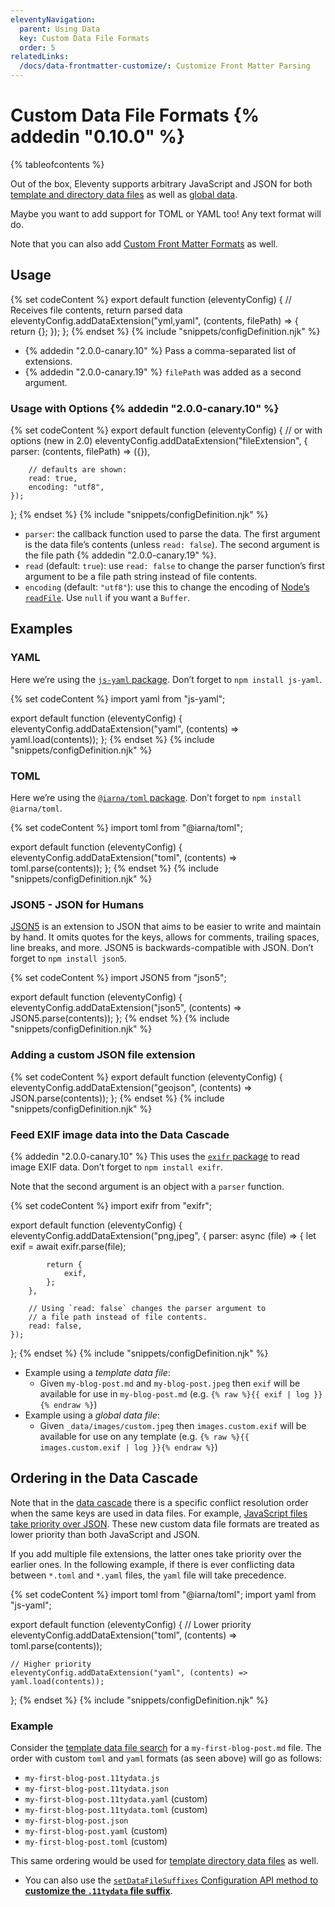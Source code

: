 ```yaml
---
eleventyNavigation:
  parent: Using Data
  key: Custom Data File Formats
  order: 5
relatedLinks:
  /docs/data-frontmatter-customize/: Customize Front Matter Parsing
---
```


# Custom Data File Formats {% addedin "0.10.0" %}

{% tableofcontents %}

Out of the box, Eleventy supports arbitrary JavaScript and JSON for both [template and directory data files](/docs/data-template-dir/) as well as [global data](/docs/data-global/).

Maybe you want to add support for TOML or YAML too! Any text format will do.

Note that you can also add [Custom Front Matter Formats](/docs/data-frontmatter-customize/) as well.

## Usage

{% set codeContent %}
export default function (eleventyConfig) {
	// Receives file contents, return parsed data
	eleventyConfig.addDataExtension("yml,yaml", (contents, filePath) => {
		return {};
	});
};
{% endset %}
{% include "snippets/configDefinition.njk" %}

- {% addedin "2.0.0-canary.10" %} Pass a comma-separated list of extensions.
- {% addedin "2.0.0-canary.19" %} `filePath` was added as a second argument.

### Usage with Options {% addedin "2.0.0-canary.10" %}

{% set codeContent %}
export default function (eleventyConfig) {
	// or with options (new in 2.0)
	eleventyConfig.addDataExtension("fileExtension", {
		parser: (contents, filePath) => ({}),

		// defaults are shown:
		read: true,
		encoding: "utf8",
	});
};
{% endset %}
{% include "snippets/configDefinition.njk" %}

- `parser`: the callback function used to parse the data. The first argument is the data file’s contents (unless `read: false`). The second argument is the file path {% addedin "2.0.0-canary.19" %}.
- `read` (default: `true`): use `read: false` to change the parser function’s first argument to be a file path string instead of file contents.
- `encoding` (default: `"utf8"`): use this to change the encoding of [Node’s `readFile`](https://nodejs.org/api/fs.html#fspromisesreadfilepath-options). Use `null` if you want a `Buffer`.

## Examples

### YAML

Here we’re using the [`js-yaml` package](https://www.npmjs.com/package/js-yaml). Don’t forget to `npm install js-yaml`.

{% set codeContent %}
import yaml from "js-yaml";

export default function (eleventyConfig) {
	eleventyConfig.addDataExtension("yaml", (contents) => yaml.load(contents));
};
{% endset %}
{% include "snippets/configDefinition.njk" %}

### TOML

Here we’re using the [`@iarna/toml` package](https://www.npmjs.com/package/@iarna/toml). Don’t forget to `npm install @iarna/toml`.

{% set codeContent %}
import toml from "@iarna/toml";

export default function (eleventyConfig) {
	eleventyConfig.addDataExtension("toml", (contents) => toml.parse(contents));
};
{% endset %}
{% include "snippets/configDefinition.njk" %}

### JSON5 - JSON for Humans

[JSON5](https://www.npmjs.com/package/json5) is an extension to JSON that aims to be easier to write and maintain by hand. It omits quotes for the keys, allows for comments, trailing spaces, line breaks, and more. JSON5 is backwards-compatible with JSON. Don’t forget to `npm install json5`.

{% set codeContent %}
import JSON5 from "json5";

export default function (eleventyConfig) {
	eleventyConfig.addDataExtension("json5", (contents) => JSON5.parse(contents));
};
{% endset %}
{% include "snippets/configDefinition.njk" %}

### Adding a custom JSON file extension

{% set codeContent %}
export default function (eleventyConfig) {
	eleventyConfig.addDataExtension("geojson", (contents) => JSON.parse(contents));
};
{% endset %}
{% include "snippets/configDefinition.njk" %}

### Feed EXIF image data into the Data Cascade

{% addedin "2.0.0-canary.10" %} This uses the [`exifr` package](https://www.npmjs.com/package/exifr) to read image EXIF data. Don’t forget to `npm install exifr`.

Note that the second argument is an object with a `parser` function.

{% set codeContent %}
import exifr from "exifr";

export default function (eleventyConfig) {
	eleventyConfig.addDataExtension("png,jpeg", {
		parser: async (file) => {
			let exif = await exifr.parse(file);

			return {
				exif,
			};
		},

		// Using `read: false` changes the parser argument to
		// a file path instead of file contents.
		read: false,
	});
};
{% endset %}
{% include "snippets/configDefinition.njk" %}

- Example using a _template data file_:
  - Given `my-blog-post.md` and `my-blog-post.jpeg` then `exif` will be available for use in `my-blog-post.md` (e.g. `{% raw %}{{ exif | log }}{% endraw %}`)
- Example using a _global data file_:
  - Given `_data/images/custom.jpeg` then `images.custom.exif` will be available for use on any template (e.g. `{% raw %}{{ images.custom.exif | log }}{% endraw %}`)

## Ordering in the Data Cascade

Note that in the [data cascade](/docs/data-cascade/) there is a specific conflict resolution order when the same keys are used in data files. For example, [JavaScript files take priority over JSON](/docs/data-template-dir/). These new custom data file formats are treated as lower priority than both JavaScript and JSON.

If you add multiple file extensions, the latter ones take priority over the earlier ones. In the following example, if there is ever conflicting data between `*.toml` and `*.yaml` files, the `yaml` file will take precedence.

{% set codeContent %}
import toml from "@iarna/toml";
import yaml from "js-yaml";

export default function (eleventyConfig) {
	// Lower priority
	eleventyConfig.addDataExtension("toml", (contents) => toml.parse(contents));

	// Higher priority
	eleventyConfig.addDataExtension("yaml", (contents) => yaml.load(contents));
};
{% endset %}
{% include "snippets/configDefinition.njk" %}

### Example

Consider the [template data file search](/docs/data-template-dir/) for a `my-first-blog-post.md` file. The order with custom `toml` and `yaml` formats (as seen above) will go as follows:

- `my-first-blog-post.11tydata.js`
- `my-first-blog-post.11tydata.json`
- `my-first-blog-post.11tydata.yaml` (custom)
- `my-first-blog-post.11tydata.toml` (custom)
- `my-first-blog-post.json`
- `my-first-blog-post.yaml` (custom)
- `my-first-blog-post.toml` (custom)

This same ordering would be used for [template directory data files](/docs/data-template-dir/) as well.

- You can also use the [`setDataFileSuffixes` Configuration API method to **customize the `.11tydata` file suffix**](/docs/config/#change-file-suffix-for-data-files).
